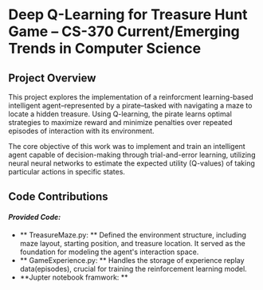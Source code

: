 # Deep Q-Learning for Treasure Hunt Game – CS-370 Current/Emerging Trends in Computer Science

## Project Overview 
This project explores the implementation of a reinforcment learning-based intelligent agent–represented by a pirate–tasked with navigating a maze to locate a hidden treasure. Using Q-learning, the pirate learns optimal strategies to maximize reward and minimize penalties over repeated episodes of interaction with its environment.

The core objective of this work was to implement and train an intelligent agent capable of decision-making through trial-and-error learning, utilizing neural neural networks to estimate the expected utility (Q-values) of taking particular actions in specific states. 

## Code Contributions 
#### *Provided Code:*
+ ** TreasureMaze.py: ** Defined the environment structure, including maze layout, starting position, and treasure location. It served as the foundation for modeling the agent's interaction space.
+ ** GameExperience.py: ** Handles the storage of experience replay data(episodes), crucial for training the reinforcement learning model.
+ **Jupter notebook framwork: **


